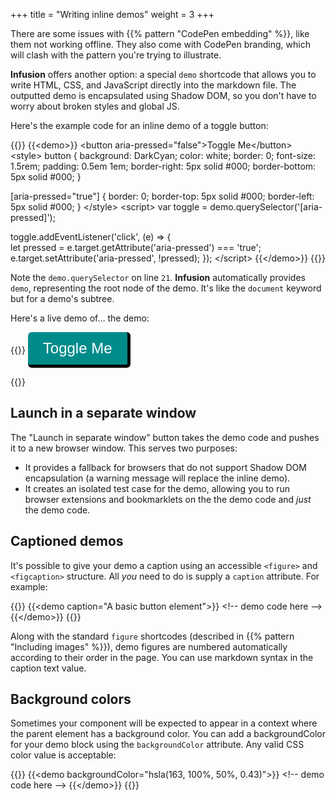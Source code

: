 +++
title = "Writing inline demos"
weight = 3
+++

There are some issues with {{% pattern "CodePen embedding" %}}, like them not working offline. They also come with CodePen branding, which will clash with the pattern you're trying to illustrate.

**Infusion** offers another option: a special `demo` shortcode that allows you to write HTML, CSS, and JavaScript directly into the markdown file. The outputted demo is encapsulated using Shadow DOM, so you don't have to worry about broken styles and global JS.

Here's the example code for an inline demo of a toggle button:

{{<codeBlock lang="html">}}
&#x7b;{&lt;demo>}}
&lt;button aria-pressed="false">Toggle Me&lt;/button>
&lt;style>
button {
    background: DarkCyan;
    color: white;
    border: 0;
    font-size: 1.5rem;
    padding: 0.5em 1em;
    border-right: 5px solid #000;
    border-bottom: 5px solid #000;
}

[aria-pressed="true"] {
  border: 0;
  border-top: 5px solid #000;
  border-left: 5px solid #000;
}
&lt;/style>
&lt;script>
var toggle = demo.querySelector('[aria-pressed]');

toggle.addEventListener('click', (e) => {  
  let pressed = e.target.getAttribute('aria-pressed') === 'true';
  e.target.setAttribute('aria-pressed', !pressed);
});
&lt;/script>
&#x7b;{&lt;/demo>}}
{{</codeBlock>}}

Note the `demo.querySelector` on line `21`. **Infusion** automatically provides `demo`, representing the root node of the demo. It's like the `document` keyword but for a demo's subtree.

Here's a live demo of&hellip; the demo:

{{<demo>}}
<button aria-pressed="false">Toggle Me</button>
<style>
button {
    background: DarkCyan;
    color: white;
    border: 0;
    border-radius: 0.25em;
    font-size: 1.5rem;
    padding: 0.5em 1em;
    border-right: 5px solid #000;
    border-bottom: 5px solid #000;
}

[aria-pressed="true"] {
  border: 0;
  border-top: 5px solid #000;
  border-left: 5px solid #000;
}
</style>
<script>
var toggle = demo.querySelector('[aria-pressed]');

toggle.addEventListener('click', (e) => {  
  let pressed = e.target.getAttribute('aria-pressed') === 'true';
  e.target.setAttribute('aria-pressed', !pressed);
});
</script>
{{</demo>}}

## Launch in a separate window

The "Launch in separate window" button takes the demo code and pushes it to a new browser window. This serves two purposes:

* It provides a fallback for browsers that do not support Shadow DOM encapsulation (a warning message will replace the inline demo).
* It creates an isolated test case for the demo, allowing you to run browser extensions and bookmarklets on the the demo code and _just_ the demo code.

## Captioned demos

It's possible to give your demo a caption using an accessible `<figure>` and `<figcaption>` structure. All _you_ need to do is supply a `caption` attribute. For example:

{{<codeBlock lang="html">}}
&#x7b;{&lt;demo caption="A basic button element">}}
&lt;!-- demo code here -->
&#x7b;{&lt;/demo>}}
{{</codeBlock>}}

Along with the standard `figure` shortcodes (described in {{% pattern "Including images" %}}), demo figures are numbered automatically according to their order in the page. You can use markdown syntax in the caption text value.

## Background colors

Sometimes your component will be expected to appear in a context where the parent element has a background color. You can add a backgroundColor for your demo block using the `backgroundColor` attribute. Any valid CSS color value is acceptable:

{{<codeBlock lang="html">}}
&#x7b;{&lt;demo backgroundColor="hsla(163, 100%, 50%, 0.43)">}}
&lt;!-- demo code here -->
&#x7b;{&lt;/demo>}}
{{</codeBlock>}}
